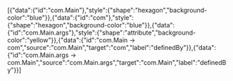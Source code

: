 [{"data":{"id":"com.Main"},"style":{"shape":"hexagon","background-color":"blue"}},{"data":{"id":"com"},"style":{"shape":"hexagon","background-color":"blue"}},{"data":{"id":"com.Main.args"},"style":{"shape":"attribute","background-color":"yellow"}},{"data":{"id":"com.Main -> com","source":"com.Main","target":"com","label":"definedBy"}},{"data":{"id":"com.Main.args -> com.Main","source":"com.Main.args","target":"com.Main","label":"definedBy"}}]